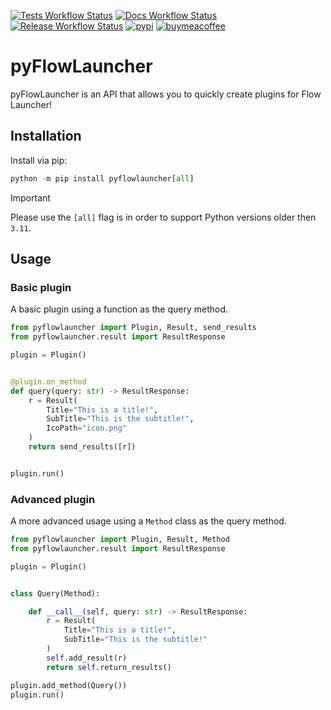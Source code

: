 [![Tests Workflow Status](https://img.shields.io/github/actions/workflow/status/garulf/pyflowlauncher/tests.yaml?style=flat-square&label=tests)](https://github.com/Garulf/pyFlowLauncher/actions/workflows/tests.yaml) [![Docs Workflow Status](https://img.shields.io/github/actions/workflow/status/garulf/pyflowlauncher/tests.yaml?style=flat-square&label=docs)](https://github.com/Garulf/pyFlowLauncher/actions/workflows/docs.yaml) [![Release Workflow Status](https://img.shields.io/github/actions/workflow/status/garulf/pyflowlauncher/create_release.yaml?style=flat-square&label=release)](https://github.com/Garulf/pyFlowLauncher/actions/workflows/create_release.yaml) [![pypi](https://img.shields.io/pypi/v/pyflowlauncher?style=flat-square)](https://pypi.org/project/pyflowlauncher/) [![buymeacoffee](https://img.shields.io/badge/buy%20me%20a%20coffee-yellow.svg?style=flat-square&logo=buymeacoffee&logoColor=000)](https://www.buymeacoffee.com/garulf) 




# pyFlowLauncher

pyFlowLauncher is an API that allows you to quickly create plugins for Flow Launcher!

## Installation

Install via pip:

```py
python -m pip install pyflowlauncher[all]
```

> [!IMPORTANT]
> Please use the `[all]` flag is in order to support Python versions older then `3.11`.

## Usage

### Basic plugin

A basic plugin using a function as the query method.

```py
from pyflowlauncher import Plugin, Result, send_results
from pyflowlauncher.result import ResultResponse

plugin = Plugin()


@plugin.on_method
def query(query: str) -> ResultResponse:
    r = Result(
        Title="This is a title!",
        SubTitle="This is the subtitle!",
        IcoPath="icon.png"
    )
    return send_results([r])


plugin.run()
```

### Advanced plugin

A more advanced usage using a `Method` class as the query method.

```py
from pyflowlauncher import Plugin, Result, Method
from pyflowlauncher.result import ResultResponse

plugin = Plugin()


class Query(Method):

    def __call__(self, query: str) -> ResultResponse:
        r = Result(
            Title="This is a title!",
            SubTitle="This is the subtitle!"
        )
        self.add_result(r)
        return self.return_results()

plugin.add_method(Query())
plugin.run()
```
